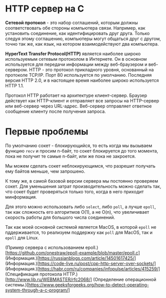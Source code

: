 # HTTP сервер на С

**Сетевой протокол** - это набор соглашений, которым должны соответствовать обе стороны компьютера связи. Например, как установить соединение, как идентифицировать друг друга. Только следуя этому соглашению, компьютеры могут общаться друг с другом, точно так же, как язык, на котором взаимодействуют два компьютера.

**HyperText Transfer Protocol(HTTP)** является наиболее широко используемым сетевым протоколом в Интернете. Он в основном используется для передачи информации между веб-браузером и веб-сервером. HTTP - это протокол прикладного уровня, основанный на протоколе TCP/IP. Порт 80 используется по умолчанию. Последняя версия HTTP 2.0, и в настоящее время наиболее широко используется HTTP 1.1.

Протокол HTTP работает на архитектуре клиент-сервер. Браузер действует как HTTP-клиент и отправляет все запросы на HTTP-сервер или веб-сервер через URL-адрес. Веб-сервер отправляет ответное сообщение клиенту после получения запроса.

# Первые проблемы

По умолчанию сокет - блокирующийся, то есть когда мы вызываем функцию ``recv`` и просим n-байт, то сокет блокируется до того момента, пока не получит те самые n-байт, или же пока не закроется.

Мы можем сделать сокет неблокирующимся, что разрешит получать ему байтов меньше, чем запрошено.

К тому же, в самой базовой версии сервера мы постоянно проверяем сокет. Для уменьшения затрат производительность можно сделать так, что сокет будет проверяться только того, когда в него приходит минформация.

Для этого можно использовать либо ``select``, либо ``poll``, а лучше ``epoll``, так как сложность его алгоритмов O(1), а не O(n), что увеличивает скорость работы для большого числа соединений.

Так как моей основной системой является MacOS, в которой ``epoll`` не пддерживается, то реализуем поддержку как ``poll`` для MacOS, так и ``epoll`` для Linux.


(Пример сервера с использованием epoll.)[https://github.com/onestraw/epoll-example/blob/master/epoll.c]
(Информация.)[https://russianblogs.com/article/14501617425/]
(Информация.)[https://code-live.ru/post/cpp-http-server-over-sockets/]
(Информация.)[https://habr.com/ru/companies/infopulse/articles/415259/]
(Спецификация протокола HTTP.)[http://www.lib.ru/WEBMASTER/rfc2068/]
(Определение операционной системы.)[https://www.geeksforgeeks.org/how-to-detect-operating-system-through-a-c-program/]
